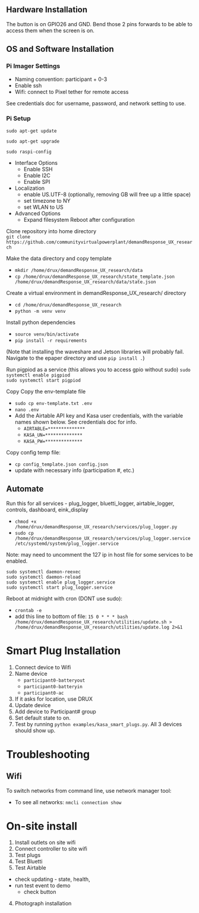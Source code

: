 
## Hardware Installation

The button is on GPIO26 and GND. Bend those 2 pins forwards to be able to access them when the screen is on.

## OS and Software Installation

### Pi Imager Settings

* Naming convention: participant + 0-3
* Enable ssh
* Wifi: connect to Pixel tether for remote access

See credentials doc for username, password, and network setting to use.

### Pi Setup

`sudo apt-get update`

`sudo apt-get upgrade`

`sudo raspi-config`
* Interface Options
	* Enable SSH
	* Enable I2C
	* Enable SPI
* Localization
	* enable US.UTF-8 (optionally, removing GB will free up a little space)
	* set timezone to NY
	* set WLAN to US
* Advanced Options
	* Expand filesystem
Reboot after configuration

Clone repository into home directory<br>
`git clone https://github.com/communityvirtualpowerplant/demandResponse_UX_research`

Make the data directory and copy template
* `mkdir /home/drux/demandResponse_UX_research/data`
* `cp /home/drux/demandResponse_UX_research/state_template.json /home/drux/demandResponse_UX_research/data/state.json`

Create a virtual environment in demandResponse_UX_research/ directory
* `cd /home/drux/demandResponse_UX_research`
* `python -m venv venv`

Install python dependencies
* `source venv/bin/activate`
* `pip install -r requirements`

(Note that installing the waveshare and Jetson libraries will probably fail. Navigate to the epaper directory and use `pip install .`)

Run pigpiod as a service (this allows you to access gpio without sudo)
`sudo systemctl enable pigpiod`<br>
`sudo systemctl start pigpiod`

<!-- Edit hostname file, so the correct local IP can be retrieved easily
* `sudo nano /etc/hosts`
* comment out this line: `#127.0.1.1 HOSTNAME` -->

Copy
Copy the env-template file
* `sudo cp env-template.txt .env`
* `nano .env`
* Add the Airtable API key and Kasa user credentials, with the variable names shown below. See credentials doc for info.
	* `AIRTABLE=**************`
	* `KASA_UN=**************`
	* `KASA_PW=**************`

Copy config temp file:
* `cp config_template.json config.json`
* update with necessary info (participation #, etc.)

## Automate

Run this for all services - plug_logger, bluetti_logger, airtable_logger, controls, dashboard, eink_display
* `chmod +x /home/drux/demandResponse_UX_research/services/plug_logger.py`
* `sudo cp /home/drux/demandResponse_UX_research/services/plug_logger.service /etc/systemd/system/plug_logger.service`

Note: may need to uncomment the 127 ip in host file for some services to be enabled.

`sudo systemctl daemon-reexec`<br>
`sudo systemctl daemon-reload`<br>
`sudo systemctl enable plug_logger.service`<br>
`sudo systemctl start plug_logger.service`

Reboot at midnight with cron (DONT use sudo):
* `crontab -e`
* add this line to bottom of file: `15 0 * * * bash /home/drux/demandResponse_UX_research/utilities/update.sh > /home/drux/demandResponse_UX_research/utilities/update.log 2>&1`

<!-- `@midnight sudo reboot` -->

# Smart Plug Installation

1) Connect device to Wifi
2) Name device
	* `participant0-batteryout`
	* `participant0-batteryin`
	* `participant0-ac`
3) If it asks for location, use DRUX
4) Update device
5) Add device to Participant# group
6) Set default state to on.
7) Test by running `python examples/kasa_smart_plugs.py`. All 3 devices should show up.


# Troubleshooting

## Wifi

To switch networks from command line, use network manager tool:
* To see all networks: `nmcli connection show`


# On-site install

1) Install outlets on site wifi
2) Connect controller to site wifi
3) Test plugs
4) Test Bluetti
5) Test Airtable
* check updating - state, health,
* run test event to demo
	* check button
4) Photograph installation